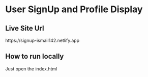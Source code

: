 <h1>User SignUp and Profile Display</h1>

<h2>Live Site Url</h2>
https://signup-ismail142.netlify.app

<h2>How to run locally</h2>
<p>Just open the index.html</p>
